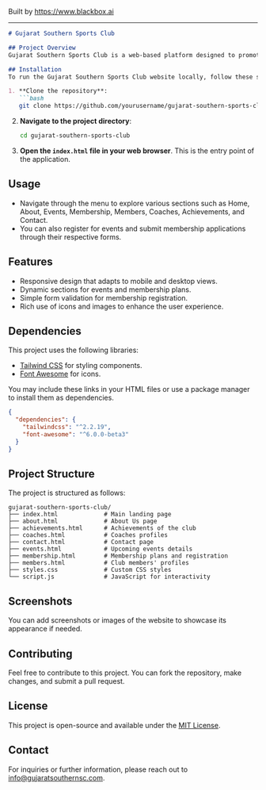 
Built by https://www.blackbox.ai

---

```markdown
# Gujarat Southern Sports Club

## Project Overview
Gujarat Southern Sports Club is a web-based platform designed to promote sports and community engagement in Surat, Gujarat. It serves as an information hub for club events, membership plans, achievements, and contact details. The website is structured with a modern design, utilizing Tailwind CSS for styling and Font Awesome for icons.

## Installation
To run the Gujarat Southern Sports Club website locally, follow these steps:

1. **Clone the repository**:
   ```bash
   git clone https://github.com/yourusername/gujarat-southern-sports-club.git
   ```
2. **Navigate to the project directory**:
   ```bash
   cd gujarat-southern-sports-club
   ```
3. **Open the `index.html` file in your web browser**. This is the entry point of the application.

## Usage
- Navigate through the menu to explore various sections such as Home, About, Events, Membership, Members, Coaches, Achievements, and Contact.
- You can also register for events and submit membership applications through their respective forms.
  
## Features
- Responsive design that adapts to mobile and desktop views.
- Dynamic sections for events and membership plans.
- Simple form validation for membership registration.
- Rich use of icons and images to enhance the user experience.

## Dependencies
This project uses the following libraries:
- [Tailwind CSS](https://tailwindcss.com/) for styling components.
- [Font Awesome](https://fontawesome.com/) for icons.

You may include these links in your HTML files or use a package manager to install them as dependencies.

```json
{
  "dependencies": {
    "tailwindcss": "^2.2.19",
    "font-awesome": "^6.0.0-beta3"
  }
}
```

## Project Structure
The project is structured as follows:

```
gujarat-southern-sports-club/
├── index.html             # Main landing page
├── about.html             # About Us page
├── achievements.html      # Achievements of the club
├── coaches.html           # Coaches profiles
├── contact.html           # Contact page
├── events.html            # Upcoming events details
├── membership.html        # Membership plans and registration
├── members.html           # Club members' profiles
├── styles.css             # Custom CSS styles
└── script.js              # JavaScript for interactivity
```

## Screenshots
You can add screenshots or images of the website to showcase its appearance if needed.

## Contributing
Feel free to contribute to this project. You can fork the repository, make changes, and submit a pull request.

## License
This project is open-source and available under the [MIT License](LICENSE).

## Contact
For inquiries or further information, please reach out to [info@gujaratsouthernsc.com](mailto:info@gujaratsouthernsc.com).
```